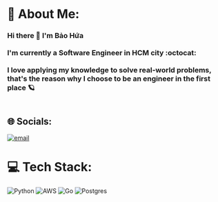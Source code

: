 # 💫 About Me:
### Hi there 👋 I'm Bảo Hứa <br><br>I'm currently a Software Engineer in HCM city   :octocat:  <br /><br>I love applying my knowledge to solve real-world problems, that's the reason why I choose to be an engineer in the first place 🪐 <br /><br>


## 🌐 Socials:
[![email](https://img.shields.io/badge/Email-D14836?logo=gmail&logoColor=white)](mailto:baohua3110@gmail.com) 

# 💻 Tech Stack:
![Python](https://img.shields.io/badge/python-3670A0?style=for-the-badge&logo=python&logoColor=ffdd54) ![AWS](https://img.shields.io/badge/AWS-%23FF9900.svg?style=for-the-badge&logo=amazon-aws&logoColor=white) ![Go](https://img.shields.io/badge/go-%2300ADD8.svg?style=for-the-badge&logo=go&logoColor=white) ![Postgres](https://img.shields.io/badge/postgres-%23316192.svg?style=for-the-badge&logo=postgresql&logoColor=white)
<!-- 
# 📊 GitHub Stats:
![](https://github-readme-stats.vercel.app/api?username=baohuamap&theme=dark&hide_border=false&include_all_commits=false&count_private=false)<br/> 
![](https://nirzak-streak-stats.vercel.app/?user=baohuamap&theme=dark&hide_border=false)<br/>
![](https://github-readme-stats.vercel.app/api/top-langs/?username=baohuamap&theme=dark&hide_border=false&include_all_commits=false&count_private=false&layout=compact)

---
[![](https://visitcount.itsvg.in/api?id=baohuamap&icon=0&color=0)](https://visitcount.itsvg.in)

<!-- Proudly created with GPRM ( https://gprm.itsvg.in ) -->
